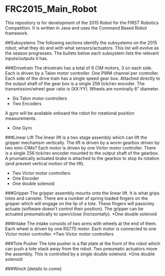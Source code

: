 FRC2015_Main_Robot
==================

This repository is for development of the 2015 Robot for the FIRST Robotics Competition.
It is written in Java and uses the Command Based Robot framework.

##Subsystems
The following sections identify the subsystems on the 2015 robot; what they do and with what sensors/actuators. This list will evolve as the season progresses. The bullets below each subsystem lists the relevant inputs/outputs it has.

###Drivetrain
The drivetrain has a total of 6 CIM motors, 3 on each side. Each is driven by a Talon motor controller. One PWM channel per controller.
Each side of the drive train has a single speed gear box. Attached directly to the output shaft of the gear box is a single 256 tick/rev encoder.
The transmission/wheel gear ratio is (XX:YY). Wheels are nominally 6" diameter.
* Six Talon motor controllers
* Two Encoders

A gyro will be available onboard the robot for rotational position measurements.
* One Gyro

###Linear Lift
The linear lift is a two stage assembly which can lift the gripper mechanism vertically.
The lift is driven by a worm gearbox driven by two mini-CIMs? Each motor is driven by one Victor motor controller.
There is a single 256 tick/rev encoder mounted to the output shaft of the gearbox.
A pnumatically actuated brake is attached to the gearbox to stop its rotation (and prevent vertical motion of the lift).
* Two Victor motor controllers
* One Encoder
* One double solenoid

###Gripper
The gripper assembly mounts onto the linear lift. It is what grips totes and canister.
There are a number of spring loaded fingers on the gripper which will engage on the lip of a tote. These fingers will passivley actuate (software doesn't control their position).
The gripper can be actuated pneumatically to open/close (horizontally).
*One double solenoid

###Intake
The intake consists of two arms with wheels at the end of them. Each wheel is driven by one RS775 motor. Each motor is connected to one Victor motor controller.
*Two Victor motor controllers

###Tote Pusher
The tote pusher is a flat plate at the front of the robot which can push a tote stack away from the robot.
Two pneumatic actuators move the assembly. This is controlled by a single double solenoid.
*One double solenoid

###Winch
[details to come]

